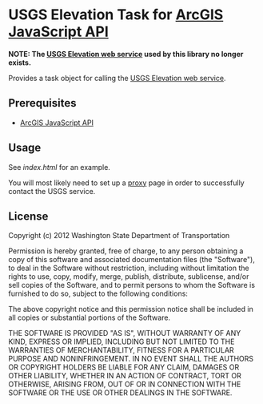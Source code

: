 USGS Elevation Task for [ArcGIS JavaScript API]
===============================================

**NOTE: The [USGS Elevation web service] used by this library no longer exists.**

Provides a task object for calling the [USGS Elevation web service].

## Prerequisites ##
* [ArcGIS JavaScript API]

[ArcGIS JavaScript API]: http://links.esri.com/javascript
[USGS Elevation web service]: http://seamless.usgs.gov/service_description_elevation.php

## Usage ##

See *index.html* for an example.

You will most likely need to set up a [proxy] page in order to successfully contact the USGS service.

## License ##
Copyright (c) 2012 Washington State Department of Transportation

Permission is hereby granted, free of charge, to any person obtaining a copy of this software and associated documentation files (the "Software"), to deal in the Software without restriction, including without limitation the rights to use, copy, modify, merge, publish, distribute, sublicense, and/or sell copies of the Software, and to permit persons to whom the Software is furnished to do so, subject to the following conditions:

The above copyright notice and this permission notice shall be included in all copies or substantial portions of the Software.

THE SOFTWARE IS PROVIDED "AS IS", WITHOUT WARRANTY OF ANY KIND, EXPRESS OR IMPLIED, INCLUDING BUT NOT LIMITED TO THE WARRANTIES OF MERCHANTABILITY, FITNESS FOR A PARTICULAR PURPOSE AND NONINFRINGEMENT. IN NO EVENT SHALL THE AUTHORS OR COPYRIGHT HOLDERS BE LIABLE FOR ANY CLAIM, DAMAGES OR OTHER LIABILITY, WHETHER IN AN ACTION OF CONTRACT, TORT OR OTHERWISE, ARISING FROM, OUT OF OR IN CONNECTION WITH THE SOFTWARE OR THE USE OR OTHER DEALINGS IN THE SOFTWARE.

[proxy]:http://help.arcgis.com/en/webapi/javascript/arcgis/help/jshelp_start.htm#jshelp/ags_proxy.htm